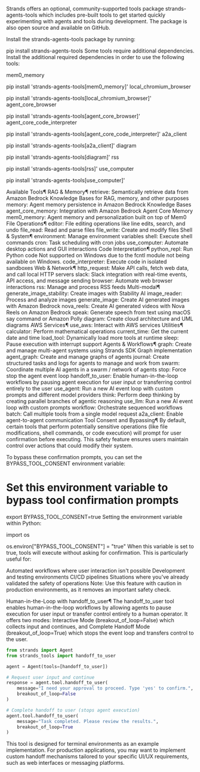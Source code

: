 Strands offers an optional, community-supported tools package strands-agents-tools which includes pre-built tools to get started quickly experimenting with agents and tools during development. The package is also open source and available on GitHub.

Install the strands-agents-tools package by running:


pip install strands-agents-tools
Some tools require additional dependencies. Install the additional required dependencies in order to use the following tools:

mem0_memory

pip install 'strands-agents-tools[mem0_memory]'
local_chromium_browser

pip install 'strands-agents-tools[local_chromium_browser]'
agent_core_browser

pip install 'strands-agents-tools[agent_core_browser]'
agent_core_code_interpreter

pip install 'strands-agents-tools[agent_core_code_interpreter]'
a2a_client

pip install 'strands-agents-tools[a2a_client]'
diagram

pip install 'strands-agents-tools[diagram]'
rss

pip install 'strands-agents-tools[rss]'
use_computer

pip install 'strands-agents-tools[use_computer]'


Available Tools¶
RAG & Memory¶
retrieve: Semantically retrieve data from Amazon Bedrock Knowledge Bases for RAG, memory, and other purposes
memory: Agent memory persistence in Amazon Bedrock Knowledge Bases
agent_core_memory: Integration with Amazon Bedrock Agent Core Memory
mem0_memory: Agent memory and personalization built on top of Mem0
File Operations¶
editor: File editing operations like line edits, search, and undo
file_read: Read and parse files
file_write: Create and modify files
Shell & System¶
environment: Manage environment variables
shell: Execute shell commands
cron: Task scheduling with cron jobs
use_computer: Automate desktop actions and GUI interactions
Code Interpretation¶
python_repl: Run Python code
Not supported on Windows due to the fcntl module not being available on Windows.
code_interpreter: Execute code in isolated sandboxes
Web & Network¶
http_request: Make API calls, fetch web data, and call local HTTP servers
slack: Slack integration with real-time events, API access, and message sending
browser: Automate web browser interactions
rss: Manage and process RSS feeds
Multi-modal¶
generate_image_stability: Create images with Stability AI
image_reader: Process and analyze images
generate_image: Create AI generated images with Amazon Bedrock
nova_reels: Create AI generated videos with Nova Reels on Amazon Bedrock
speak: Generate speech from text using macOS say command or Amazon Polly
diagram: Create cloud architecture and UML diagrams
AWS Services¶
use_aws: Interact with AWS services
Utilities¶
calculator: Perform mathematical operations
current_time: Get the current date and time
load_tool: Dynamically load more tools at runtime
sleep: Pause execution with interrupt support
Agents & Workflows¶
graph: Create and manage multi-agent systems using Strands SDK Graph implementation
agent_graph: Create and manage graphs of agents
journal: Create structured tasks and logs for agents to manage and work from
swarm: Coordinate multiple AI agents in a swarm / network of agents
stop: Force stop the agent event loop
handoff_to_user: Enable human-in-the-loop workflows by pausing agent execution for user input or transferring control entirely to the user
use_agent: Run a new AI event loop with custom prompts and different model providers
think: Perform deep thinking by creating parallel branches of agentic reasoning
use_llm: Run a new AI event loop with custom prompts
workflow: Orchestrate sequenced workflows
batch: Call multiple tools from a single model request
a2a_client: Enable agent-to-agent communication
Tool Consent and Bypassing¶
By default, certain tools that perform potentially sensitive operations (like file modifications, shell commands, or code execution) will prompt for user confirmation before executing. This safety feature ensures users maintain control over actions that could modify their system.

To bypass these confirmation prompts, you can set the BYPASS_TOOL_CONSENT environment variable:


# Set this environment variable to bypass tool confirmation prompts
export BYPASS_TOOL_CONSENT=true
Setting the environment variable within Python:


import os

os.environ["BYPASS_TOOL_CONSENT"] = "true"
When this variable is set to true, tools will execute without asking for confirmation. This is particularly useful for:

Automated workflows where user interaction isn't possible
Development and testing environments
CI/CD pipelines
Situations where you've already validated the safety of operations
Note: Use this feature with caution in production environments, as it removes an important safety check.

Human-in-the-Loop with handoff_to_user¶
The handoff_to_user tool enables human-in-the-loop workflows by allowing agents to pause execution for user input or transfer control entirely to a human operator. It offers two modes: Interactive Mode (breakout_of_loop=False) which collects input and continues, and Complete Handoff Mode (breakout_of_loop=True) which stops the event loop and transfers control to the user.

```python
from strands import Agent
from strands_tools import handoff_to_user

agent = Agent(tools=[handoff_to_user])

# Request user input and continue
response = agent.tool.handoff_to_user(
    message="I need your approval to proceed. Type 'yes' to confirm.",
    breakout_of_loop=False
)

# Complete handoff to user (stops agent execution)
agent.tool.handoff_to_user(
    message="Task completed. Please review the results.",
    breakout_of_loop=True
)
```
This tool is designed for terminal environments as an example implementation. For production applications, you may want to implement custom handoff mechanisms tailored to your specific UI/UX requirements, such as web interfaces or messaging platforms.